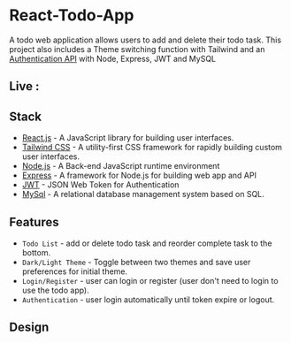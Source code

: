 # React-Todo-App

A todo web application allows users to add and delete their todo task. 
This project also includes a Theme switching function with Tailwind 
and an [Authentication API](https://github.com/Dope21/authentication-api) with Node, Express, JWT and MySQL 

## Live : 

## Stack
- [React.js](https://reactjs.org/) - A JavaScript library for building user interfaces.
- [Tailwind CSS](https://tailwindcss.com/) - A utility-first CSS framework for rapidly building custom user interfaces.
- [Node.js](https://nodejs.org/) - A Back-end JavaScript runtime environment
- [Express](https://expressjs.com/) - A framework for Node.js for building web app and API
- [JWT](https://jwt.io/) - JSON Web Token for Authentication
- [MySql](https://www.mysql.com/) - A relational database management system based on SQL.

## Features
- `Todo List` - add or delete todo task and reorder complete task to the bottom.
- `Dark/Light Theme` - Toggle between two themes and save user preferences for initial theme.
- `Login/Register` - user can login or register (user don't need to login to use the todo app).
- `Authentication` - user login automatically until token expire or logout.

## Design